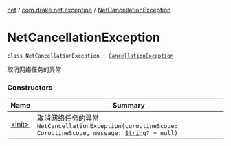[net](../../index.md) / [com.drake.net.exception](../index.md) / [NetCancellationException](./index.md)

# NetCancellationException

`class NetCancellationException : `[`CancellationException`](https://docs.oracle.com/javase/6/docs/api/java/util/concurrent/CancellationException.html)

取消网络任务的异常

### Constructors

| Name | Summary |
|---|---|
| [&lt;init&gt;](-init-.md) | 取消网络任务的异常`NetCancellationException(coroutineScope: CoroutineScope, message: `[`String`](https://kotlinlang.org/api/latest/jvm/stdlib/kotlin/-string/index.html)`? = null)` |
